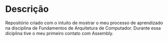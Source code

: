 # Descrição

Repositório criado com o intuito de mostrar o meu processo de aprendizado na disciplina de Fundamentos de Arquitetura de Computador. Durante essa diciplina tive o meu primeiro contato com Assembly.
